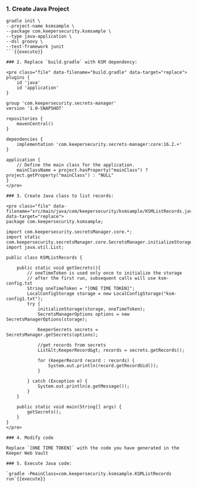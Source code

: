 ### 1. Create Java Project

```
gradle init \
--project-name ksmsample \
--package com.keepersecurity.ksmsample \
--type java-application \
--dsl groovy \
--test-framework junit
```{{execute}}

### 2. Replace `build.gradle` with KSM dependency:

<pre class="file" data-filename="build.gradle" data-target="replace">
plugins {
    id 'java'
    id 'application'
}

group 'com.keepersecurity.secrets-manager'
version '1.0-SNAPSHOT'

repositories {
    mavenCentral()
}

dependencies {
    implementation 'com.keepersecurity.secrets-manager:core:16.2.+'
}

application {
    // Define the main class for the application.
    mainClassName = project.hasProperty("mainClass") ? project.getProperty("mainClass") : "NULL"
}
</pre>

### 3. Create Java class to list records:

<pre class="file" data-filename="src/main/java/com/keepersecurity/ksmsample/KSMListRecords.java" data-target="replace">
package com.keepersecurity.ksmsample;

import com.keepersecurity.secretsManager.core.*;
import static com.keepersecurity.secretsManager.core.SecretsManager.initializeStorage;
import java.util.List;

public class KSMListRecords {

    public static void getSecrets(){
        // oneTimeToken is used only once to initialize the storage
        // after the first run, subsequent calls will use ksm-config.txt
        String oneTimeToken = "[ONE TIME TOKEN]";
        LocalConfigStorage storage = new LocalConfigStorage("ksm-config1.txt");
        try {
            initializeStorage(storage, oneTimeToken);
            SecretsManagerOptions options = new SecretsManagerOptions(storage);

            KeeperSecrets secrets = SecretsManager.getSecrets(options);

            //get records from secrets
            List&lt;KeeperRecord&gt; records = secrets.getRecords();

            for (KeeperRecord record : records) {
                System.out.println(record.getRecordUid());
            }

        } catch (Exception e) {
            System.out.println(e.getMessage());
        }
    }

    public static void main(String[] args) {
        getSecrets();
    }
}
</pre>

### 4. Modify code

Replace `[ONE TIME TOKEN]` with the code you have generated in the Keeper Web Vault

### 5. Execute Java code:

`gradle -PmainClass=com.keepersecurity.ksmsample.KSMListRecords run`{{execute}}
